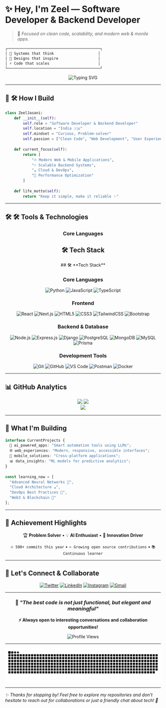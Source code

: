 # ✨ Hey, I'm **Zeel** — Software Developer & Backend Developer

> 💭 *Focused on clean code, scalability, and modern web & monile apps.*

```ascii
┌──────────────────────────────────────────┐
│ 🎯 Systems that think                    │
│ 🌟 Designs that inspire                  │
│ ⚡ Code that scales                      │
└──────────────────────────────────────────┘
```

<div align="center">
  <img src="https://readme-typing-svg.demolab.com?font=Fira+Code&size=22&duration=3000&pause=1000&color=36BCF7&center=true&vCenter=true&random=false&width=600&lines=Software+Developer;Backend+Developer;Exploring+AI+%26+ML;Clean+Code+%7C+Scalable+Systems;Open+Source+Contributor" alt="Typing SVG" />
</div>

---

## 🎨 **🛠️ How I Build**

```python
class ZeelJasani:
    def __init__(self):
        self.role = "Software Developer & Backend Developer"
        self.location = "India 🇮🇳"
        self.mindset = "Curious, Problem-solver"
        self.passion = ["Clean Code", "Web Development", "User Experience"]
    
    def current_focus(self):
        return [
            "🔥 Modern Web & Mobile Applications",
            "⚡ Scalable Backend Systems",
            "☁️ Cloud & DevOps",
            "🚀 Performance Optimization"
        ]
    
    def life_motto(self):
        return "Keep it simple, make it reliable ✨"
```

---

## 🛠️ **🛠️ Tools & Technologies**

<div align="center">

### **Core Languages**
## 🛠️ **Tech Stack**

<div align="center">
## 🛠️ **Tech Stack**

<div align="center">

### **Core Languages**
![Python](https://img.shields.io/badge/Python-3776AB?style=for-the-badge&logo=python&logoColor=white)
![JavaScript](https://img.shields.io/badge/JavaScript-F7DF1E?style=for-the-badge&logo=javascript&logoColor=black)
![TypeScript](https://img.shields.io/badge/TypeScript-3178C6?style=for-the-badge&logo=typescript&logoColor=white)

### **Frontend**
![React](https://img.shields.io/badge/React-20232A?style=for-the-badge&logo=react&logoColor=61DAFB)
![Next.js](https://img.shields.io/badge/Next.js-000000?style=for-the-badge&logo=nextdotjs&logoColor=white)
![HTML5](https://img.shields.io/badge/HTML5-E34F26?style=for-the-badge&logo=html5&logoColor=white)
![CSS3](https://img.shields.io/badge/CSS3-1572B6?style=for-the-badge&logo=css3&logoColor=white)
![TailwindCSS](https://img.shields.io/badge/Tailwind_CSS-38B2AC?style=for-the-badge&logo=tailwind-css&logoColor=white)
![Bootstrap](https://img.shields.io/badge/Bootstrap-563D7C?style=for-the-badge&logo=bootstrap&logoColor=white)

### **Backend & Database**
![Node.js](https://img.shields.io/badge/Node.js-339933?style=for-the-badge&logo=nodedotjs&logoColor=white)
![Express.js](https://img.shields.io/badge/Express.js-000000?style=for-the-badge&logo=express&logoColor=white)
![Django](https://img.shields.io/badge/Django-092E20?style=for-the-badge&logo=django&logoColor=white)
![PostgreSQL](https://img.shields.io/badge/PostgreSQL-336791?style=for-the-badge&logo=postgresql&logoColor=white)
![MongoDB](https://img.shields.io/badge/MongoDB-4EA94B?style=for-the-badge&logo=mongodb&logoColor=white)
![MySQL](https://img.shields.io/badge/MySQL-4479A1?style=for-the-badge&logo=mysql&logoColor=white)
![Prisma](https://img.shields.io/badge/Prisma-2D3748?style=for-the-badge&logo=prisma&logoColor=white)

### **Development Tools**
![Git](https://img.shields.io/badge/Git-F05032?style=for-the-badge&logo=git&logoColor=white)
![GitHub](https://img.shields.io/badge/GitHub-181717?style=for-the-badge&logo=github&logoColor=white)
![VS Code](https://img.shields.io/badge/VS_Code-007ACC?style=for-the-badge&logo=visual-studio-code&logoColor=white)
![Postman](https://img.shields.io/badge/Postman-FF6C37?style=for-the-badge&logo=postman&logoColor=white)
![Docker](https://img.shields.io/badge/Docker-2496ED?style=for-the-badge&logo=docker&logoColor=white)

</div>

</div>


</div>

---

## 📊 **GitHub Analytics**

<div align="center">
  <img height="180em" src="https://github-readme-stats.vercel.app/api?username=JasaniZeel4827&show_icons=true&theme=tokyonight&include_all_commits=true&count_private=true&hide_border=true&bg_color=0d1117&title_color=00d9ff&icon_color=00d9ff&text_color=ffffff"/>
  <img height="180em" src="https://github-readme-stats.vercel.app/api/top-langs/?username=JasaniZeel4827&layout=compact&langs_count=8&theme=tokyonight&hide_border=true&bg_color=0d1117&title_color=00d9ff&text_color=ffffff"/>
</div>

<div align="center">
  <img src="https://github-readme-streak-stats.herokuapp.com/?user=JasaniZeel4827&theme=tokyonight&hide_border=true&background=0D1117&stroke=00d9ff&ring=00d9ff&fire=00d9ff&currStreakLabel=ffffff"/>
</div>

---

## 🎯 **What I'm Building**

```typescript
interface CurrentProjects {
  🤖 ai_powered_apps: "Smart automation tools using LLMs";
  🌐 web_experiences: "Modern, responsive, accessible interfaces";
  📱 mobile_solutions: "Cross-platform applications";
  📊 data_insights: "ML models for predictive analytics";
}

const learning_now = [
  "Advanced Neural Networks 🧠",
  "Cloud Architecture ☁️", 
  "DevOps Best Practices 🔄",
  "Web3 & Blockchain 🔗"
];
```

---

## 🌟 **Achievement Highlights**

<div align="center">

🏆 **Problem Solver** • 💡 **AI Enthusiast** • 🚀 **Innovation Driver**

`🔥 500+ commits this year` • `⭐ Growing open source contributions` • `📚 Continuous learner`

</div>

---

## 🤝 **Let's Connect & Collaborate**

<div align="center">

[![Twitter](https://img.shields.io/badge/Twitter-1DA1F2?style=for-the-badge&logo=twitter&logoColor=white)](https://x.com/deltapixel3777?t=HUWoM2RW0FI1kVDVC1OBmw&s=08)
[![LinkedIn](https://img.shields.io/badge/LinkedIn-0077B5?style=for-the-badge&logo=linkedin&logoColor=white)](https://linkedin.com/in/zeel-jasani)
[![Instagram](https://img.shields.io/badge/Instagram-E4405F?style=for-the-badge&logo=instagram&logoColor=white)](https://instagram.com/zeel.jasani)
[![Gmail](https://img.shields.io/badge/Gmail-D14836?style=for-the-badge&logo=gmail&logoColor=white)](mailto:zeel.jasani@gmail.com)

</div>

---

<div align="center">
  
### 💭 *"The best code is not just functional, but elegant and meaningful"*

**⚡ Always open to interesting conversations and collaboration opportunities!**

<img src="https://komarev.com/ghpvc/?username=JasaniZeel4827&style=for-the-badge&color=00d9ff" alt="Profile Views" />

</div>

---

<div align="center">
  <img src="https://raw.githubusercontent.com/Platane/snk/output/github-contribution-grid-snake.svg" alt="Snake animation" />
</div>

---

*✨ Thanks for stopping by! Feel free to explore my repositories and don't hesitate to reach out for collaborations or just a friendly chat about tech! 🚀*
